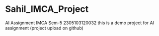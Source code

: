 # Sahil_IMCA_Project
AI Assignment 
IMCA Sem-5 
2305103120032
this is a demo project for AI assignment (project upload on github)
